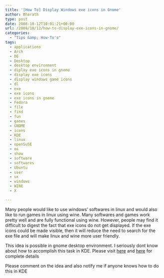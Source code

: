 ```yaml
---
title: '[How To] Display Windows exe icons in Gnome'
author: Bharath
type: post
date: 2008-10-12T10:01:21+00:00
url: /2008/10/12/how-to-display-exe-icons-in-gnome/
categories:
  - "Tips &amp; How-To's"
tags:
  - applications
  - Arch
  - DE
  - Desktop
  - desktop environment
  - diplay exe icons in gnome
  - display exe icons
  - display windows game icons
  - dl
  - exe
  - exe icons
  - exe icons in gnome
  - Fedora
  - file
  - find
  - fun
  - games
  - GNOME
  - icons
  - KDE
  - linux
  - openSuSE
  - os
  - show
  - software
  - softwares
  - Ubuntu
  - user
  - ux
  - windows
  - WINE
  - X

---
```

Many people would like to use windows&#8217; softwares in linux and would also like to run games in linux using wine. Many softwares and games work pretty well and are fully functional using wine. However, people may find it difficult to digest the fact that exe icons do not get displayed. If the exe icons could be made visible, then it will reduce the need to search for the exe file and will make linux and wine more user friendly.

This idea is possible in gnome desktop environment. I seriously dont know about how to accomplish this task in KDE. Please visit [here][1] and [here][2] for complete details

Please comment on the idea and also notify me if anyone knows how to do this in KDE

 [1]: https://www.objectnetworks.net/wiki/index.php?title=Exe_icon_for_Gnome
 [2]: https://brainstorm.ubuntu.com/idea/2141/
